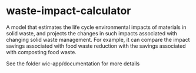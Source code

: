 # waste-impact-calculator

A model that estimates the life cycle environmental impacts of materials in solid waste, and projects the changes in such impacts associated with changing solid waste management.  For example, it can compare the impact savings associated with food waste reduction with the savings associated with composting food waste.

See the folder wic-app/documentation for more details
